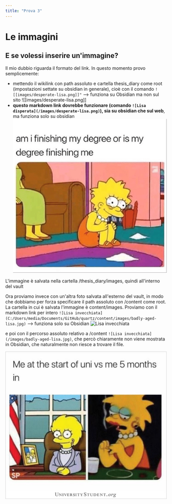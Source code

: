 ```yaml
---
title: "Prova 3"
---
```


# Le immagini

## E se volessi inserire un'immagine?
Il mio dubbio riguarda il formato del link. In questo momento provo semplicemente:
* mettendo il wikilink con path assoluto e cartella thesis_diary come root (impostazioni settate su obsidian in generale), cioè con il comando `![[images/desperate-lisa.png]]"` --> funziona su Obsidian ma non sul sito
![[images/desperate-lisa.png]]
* **questo markdown link dovrebbe funzionare (comando `![Lisa disperata](/images/desperate-lisa.png)`), sia su obsidian che sul web**, ma funziona solo su obsidian
![Lisa disperata](/images/desperate-lisa.png)

L'immagine è salvata nella cartella /thesis_diary/images, quindi all'interno del vault


Ora proviamo invece con un'altra foto salvata all'esterno del vault, in modo che dobbiamo per forza specificare il path assoluto con /content come root.
La cartella in cui è salvata l'immagine è content/images. Proviamo con il markdown link per intero `![Lisa invecchiata](C:/Users/media/Documents/GitHub/quartz/content/images/badly-aged-lisa.jpg)`  --> funziona solo su Obsidian
![Lisa invecchiata](C:/Users/media/Documents/GitHub/quartz/content/images/badly-aged-lisa.jpg)


e poi con il percorso assoluto relativo a /content `![Lisa invecchiata](/images/badly-aged-lisa.jpg)`, che percò chiaramente non viene mostrata in Obsidian, che naturalmente non riesce a trovare il file. 

![Lisa invecchiata](/images/badly-aged-lisa.jpg)